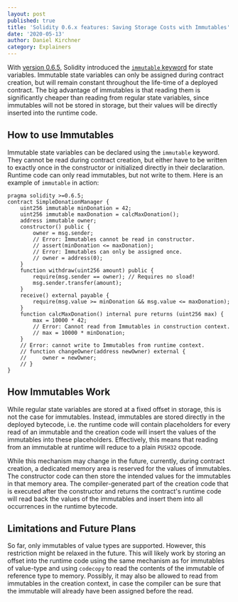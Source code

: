 ```yaml
---
layout: post
published: true
title: 'Solidity 0.6.x features: Saving Storage Costs with Immutables'
date: '2020-05-13'
author: Daniel Kirchner
category: Explainers
---
```


With [version 0.6.5](https://github.com/ethereum/solidity/releases/tag/v0.6.5),
Solidity introduced the
[`immutable` keyword](https://solidity.readthedocs.io/en/v0.6.7/contracts.html?highlight=immutable#constant-and-immutable-state-variables)
for state variables. Immutable state variables can only be assigned during
contract creation, but will remain constant throughout the life-time of a
deployed contract. The big advantage of immutables is that reading them is
significantly cheaper than reading from regular state variables, since
immutables will not be stored in storage, but their values will be directly
inserted into the runtime code.

## How to use Immutables

Immutable state variables can be declared using the `immutable` keyword. They
cannot be read during contract creation, but either have to be written to
exactly once in the constructor or initialized directly in their declaration.
Runtime code can only read immutables, but not write to them. Here is an example
of `immutable` in action:

```solidity
pragma solidity >=0.6.5;
contract SimpleDonationManager {
    uint256 immutable minDonation = 42;
    uint256 immutable maxDonation = calcMaxDonation();
    address immutable owner;
    constructor() public {
        owner = msg.sender;
        // Error: Immutables cannot be read in constructor.
        // assert(minDonation <= maxDonation);
        // Error: Immutables can only be assigned once.
        // owner = address(0);
    }
    function withdraw(uint256 amount) public {
        require(msg.sender == owner); // Requires no sload!
        msg.sender.transfer(amount);
    }
    receive() external payable {
        require(msg.value >= minDonation && msg.value <= maxDonation);
    }
    function calcMaxDonation() internal pure returns (uint256 max) {
        max = 10000 * 42;
        // Error: Cannot read from Immutables in construction context.
        // max = 10000 * minDonation;
    }
    // Error: cannot write to Immutables from runtime context.
    // function changeOwner(address newOwner) external {
    //     owner = newOwner;
    // }
}

```

## How Immutables Work

While regular state variables are stored at a fixed offset in storage, this is
not the case for immutables. Instead, immutables are stored directly in the
deployed bytecode, i.e. the runtime code will contain placeholders for every
read of an immutable and the creation code will insert the values of the
immutables into these placeholders. Effectively, this means that reading from an
immutable at runtime will reduce to a plain `PUSH32` opcode.

While this mechanism may change in the future, currently, during contract
creation, a dedicated memory area is reserved for the values of immutables. The
constructor code can then store the intended values for the immutables in that
memory area. The compiler-generated part of the creation code that is executed
after the constructor and returns the contract's runtime code will read back the
values of the immutables and insert them into all occurrences in the runtime
bytecode.

## Limitations and Future Plans

So far, only immutables of value types are supported. However, this restriction
might be relaxed in the future. This will likely work by storing an offset into
the runtime code using the same mechanism as for immutables of value-type and
using `codecopy` to read the contents of the immutable of reference type to
memory. Possibly, it may also be allowed to read from immutables in the creation
context, in case the compiler can be sure that the immutable will already have
been assigned before the read.
